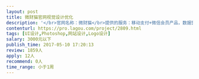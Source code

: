 ```yaml
---                
layout: post       
title: 微财猫官网视觉设计优化           
description: '</br>官网名称：微财猫</br>提供的服务：移动支付+微信会员产品，数据营销产品</br>面向客群：门店商户，地推服务商。</br>需求： 微财猫 logo设计，网站整体风格设计，扁平化，简洁大气，少用特效。</br>新站点（需优化视觉）： http://vtest.vcaimao.com/ （废弃站点： http://www.vcaimao.com/ ）</br>参考网站：http://www.1card1.com/function.html</br>http://www.vikduo.com</br>http://www.zonghengke.com/</br>http://www.yazuo.com/</br></br>人员要求：</br>希望尽快有专业设计师帮助完成优化，费用可具体沟通</br>'     
contenturl: https://pro.lagou.com/project/2809.html      
tags: [UI设计,Photoshop,网站设计,Logo设计]            
salary: 3000元以下          
publish_time: 2017-05-10 17:20:13         
review: 1859人                   
apply: 12人                   
recommend: 0人                   
time_range: 小于1周              
---                 
```


